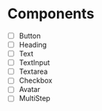 # Components

- [ ] Button
- [ ] Heading
- [ ] Text
- [ ] TextInput
- [ ] Textarea
- [ ] Checkbox
- [ ] Avatar
- [ ] MultiStep